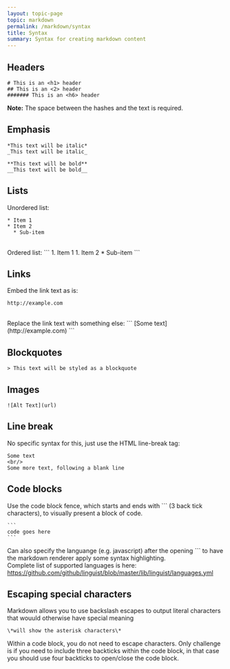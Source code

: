 ```yaml
---
layout: topic-page
topic: markdown
permalink: /markdown/syntax
title: Syntax
summary: Syntax for creating markdown content
---
```


## Headers
```
# This is an <h1> header
## This is an <2> header
####### This is an <h6> header
```
**Note:** The space between the hashes and the text is required.

## Emphasis
```
*This text will be italic*
_This text will be italic_
```
```
**This text will be bold**
__This text will be bold__
```

## Lists
Unordered list:
```
* Item 1
* Item 2
  * Sub-item
```
<br/> 
Ordered list:
```
1. Item 1
1. Item 2
  * Sub-item
```

## Links
Embed the link text as is:
```
http://example.com
```
<br/> 
Replace the link text with something else:
```
[Some text](http://example.com)
```

## Blockquotes
```
> This text will be styled as a blockquote
```

## Images
```
![Alt Text](url)
```

## Line break
No specific syntax for this, just use the HTML line-break tag:
```
Some text
<br/>
Some more text, following a blank line
```

## Code blocks
Use the code block fence, which starts and ends with \`\`\` (3 back tick characters), to visually present a block of code.
````
```
code goes here
```
````
Can also specify the languange (e.g. javascript) after the opening \`\`\` to have the markdown renderer apply some syntax highlighting.
<br/>
Complete list of supported languages is here: https://github.com/github/linguist/blob/master/lib/linguist/languages.yml

## Escaping special characters
Markdown allows you to use backslash escapes to output literal characters that wouuld otherwise have special meaning
```
\*will show the asterisk characters\*
```
Within a code block, you do not need to escape characters. Only challenge is if you need to include three backticks within the code block, in that case you should use four backticks to open/close the code block.


